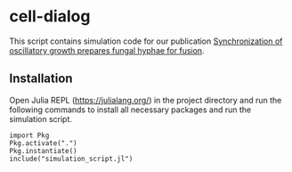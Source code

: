 # cell-dialog

This script contains simulation code for our publication [Synchronization of oscillatory growth prepares fungal hyphae for fusion](https://doi.org/10.1101/2022.09.25.509415).

## Installation

Open Julia REPL (https://julialang.org/) in the project directory and run the following commands to install all necessary packages and run the simulation script.

```
import Pkg
Pkg.activate(".")
Pkg.instantiate()
include("simulation_script.jl")
```
